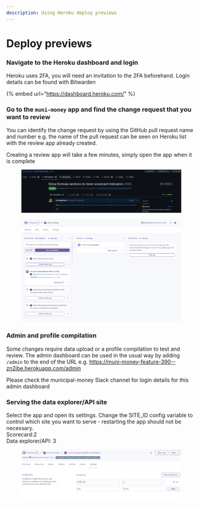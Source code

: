 ```yaml
---
description: Using Heroku deploy previews
---
```


# Deploy previews

### Navigate to the Heroku dashboard and login

Heroku uses 2FA, you will need an invitation to the 2FA beforehand. Login details can be found with Bitwarden

{% embed url="https://dashboard.heroku.com/" %}

### Go to the `muni-money` app and find the change request that you want to review

You can identify the change request by using the GitHub pull request name and number e.g. the name of the pull request can be seen on Heroku list with the review app already created.

Creating a review app will take a few minutes, simply open the app when it is complete

<figure><img src="../.gitbook/assets/image.png" alt=""><figcaption></figcaption></figure>

<figure><img src="../.gitbook/assets/image (12).png" alt=""><figcaption></figcaption></figure>

### Admin and profile compilation

Some changes require data upload or a profile compilation to test and review. The admin dashboard can be used in the usual way by adding `/admin` to the end of the URL e.g. https://muni-money-feature-390--zn2ibe.herokuapp.com/admin

Please check the municipal-money Slack channel for login details for this admin dashboard

### Serving the data explorer/API site

Select the app and open its settings. Change the SITE\_ID config variable to control which site you want to serve - restarting the app should not be necessary.\
Scorecard:2 \
Data explorer/API: 3

<figure><img src="../.gitbook/assets/api_site.png" alt=""><figcaption></figcaption></figure>

